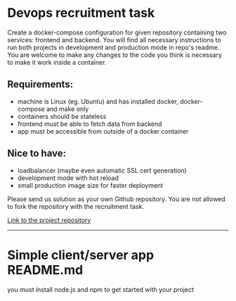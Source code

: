 # Devops recruitment task

Create a docker-compose configuration for given repository containing two services: frontend and backend. You will find all necessary instructions to run both projects in development and production mode in repo's readme. You are welcome to make any changes to the code you think is necessary to make it work inside a container.

## Requirements:
* machine is Linux (eg. Ubuntu) and has installed docker, docker-compose and make only
* containers should be stateless
* frontend must be able to fetch data from backend
* app must be accessible from outside of a docker container

## Nice to have:
* loadbalancer (maybe even automatic SSL cert generation)
* development mode with hot reload
* small production image size for faster deployment

Please send us solution as your own Github repository. You are not allowed to fork the repository with the recruitment task.

[Link to the project repository](https://github.com/skygate/app-example)

---

# Simple client/server app README.md

you must install node.js and npm to get started with your project
